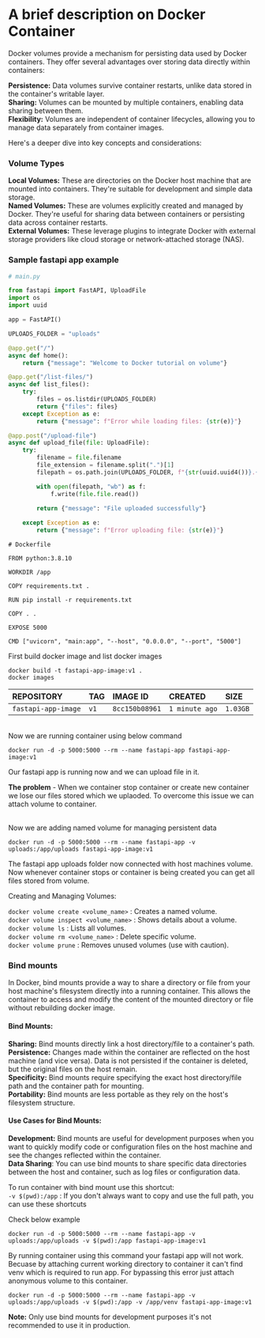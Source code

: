 # A brief description on Docker Container

Docker volumes provide a mechanism for persisting data used by Docker containers. They offer several advantages over storing data directly within containers:

**Persistence:** Data volumes survive container restarts, unlike data stored in the container's writable layer.
\
**Sharing:** Volumes can be mounted by multiple containers, enabling data sharing between them.
\
**Flexibility:** Volumes are independent of container lifecycles, allowing you to manage data separately from container images.

Here's a deeper dive into key concepts and considerations:

### Volume Types

**Local Volumes:** These are directories on the Docker host machine that are mounted into containers. They're suitable for development and simple data storage.
\
**Named Volumes:** These are volumes explicitly created and managed by Docker. They're useful for sharing data between containers or persisting data across container restarts.
\
**External Volumes:** These leverage plugins to integrate Docker with external storage providers like cloud storage or network-attached storage (NAS).

### Sample fastapi app example

```python 
# main.py

from fastapi import FastAPI, UploadFile
import os
import uuid

app = FastAPI()

UPLOADS_FOLDER = "uploads"

@app.get("/")
async def home():
    return {"message": "Welcome to Docker tutorial on volume"}

@app.get("/list-files/")
async def list_files():
    try:
        files = os.listdir(UPLOADS_FOLDER)
        return {"files": files}
    except Exception as e:
        return {"message": f"Error while loading files: {str(e)}"}

@app.post("/upload-file")
async def upload_file(file: UploadFile):
    try:
        filename = file.filename
        file_extension = filename.split(".")[1]
        filepath = os.path.join(UPLOADS_FOLDER, f"{str(uuid.uuid4())}.{file_extension}")

        with open(filepath, "wb") as f:
            f.write(file.file.read())

        return {"message": "File uploaded successfully"}
    
    except Exception as e:
        return {"message": f"Error uploading file: {str(e)}"}
```


```
# Dockerfile

FROM python:3.8.10

WORKDIR /app

COPY requirements.txt .

RUN pip install -r requirements.txt

COPY . .

EXPOSE 5000

CMD ["uvicorn", "main:app", "--host", "0.0.0.0", "--port", "5000"]
```

First build docker image and list docker images
```
docker build -t fastapi-app-image:v1 .
docker images
```

| REPOSITORY           |  TAG     | IMAGE ID       |  CREATED       |  SIZE    |
| :------------------- | :------- | :------------- |  :------------ | :------- |
| `fastapi-app-image`  |  `v1`    | `8cc150b08961` | `1 minute ago` | `1.03GB` |

\
Now we are running container using below command

```
docker run -d -p 5000:5000 --rm --name fastapi-app fastapi-app-image:v1
```
Our fastapi app is running now and we can upload file in it.


**The problem** -
When we container stop container or create new container we lose our files stored which we uplaoded. To overcome this issue we can attach volume to container.

\
Now we are adding named volume for managing persistent data 

```
docker run -d -p 5000:5000 --rm --name fastapi-app -v uploads:/app/uploads fastapi-app-image:v1
```

The fastapi app uploads folder now connected with host machines volume. Now whenever container stops or container is being created you can get all files stored from volume.


Creating and Managing Volumes:

`docker volume create <volume_name>` : Creates a named volume.
\
`docker volume inspect <volume_name>` : Shows details about a volume.
\
`docker volume ls` : Lists all volumes.
\
`docker volume rm <volume_name>` : Delete specific volume.
\
`docker volume prune` : Removes unused volumes (use with caution).



### Bind mounts

In Docker, bind mounts provide a way to share a directory or file from your host machine's filesystem directly into a running container. This allows the container to access and modify the content of the mounted directory or file without rebuilding docker image.

#### Bind Mounts:

**Sharing:** Bind mounts directly link a host directory/file to a container's path.
\
**Persistence:** Changes made within the container are reflected on the host machine (and vice versa). Data is not persisted if the container is deleted, but the original files on the host remain.
\
**Specificity:** Bind mounts require specifying the exact host directory/file path and the container path for mounting.
\
**Portability:** Bind mounts are less portable as they rely on the host's filesystem structure.

#### Use Cases for Bind Mounts:

**Development:** Bind mounts are useful for development purposes when you want to quickly modify code or configuration files on the host machine and see the changes reflected within the container.
\
**Data Sharing**: You can use bind mounts to share specific data directories between the host and container, such as log files or configuration data.


To run container with bind mount use this shortcut:
\
`-v $(pwd):/app` :  If you don't always want to copy and use the full path, you can use these shortcuts


Check below example
```
docker run -d -p 5000:5000 --rm --name fastapi-app -v uploads:/app/uploads -v $(pwd):/app fastapi-app-image:v1
```

By running container using this command your fastapi app will not work. Becuase by attaching current working directory to container it can't find venv which is required to run app. For bypassing this error just attach anonymous volume to this container.

```
docker run -d -p 5000:5000 --rm --name fastapi-app -v uploads:/app/uploads -v $(pwd):/app -v /app/venv fastapi-app-image:v1
```

**Note:** Only use bind mounts for development purposes it's not recommended to use it in production.
